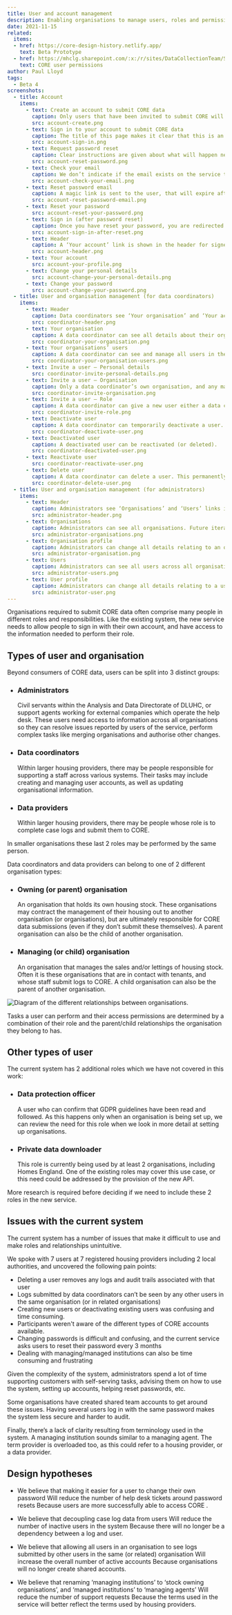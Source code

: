 ```yaml
---
title: User and account management
description: Enabling organisations to manage users, roles and permissions.
date: 2021-11-15
related:
  items:
  - href: https://core-design-history.netlify.app/
    text: Beta Prototype
  - href: https://mhclg.sharepoint.com/:x:/r/sites/DataCollectionTeam/Shared%20Documents/Beta/CORE%20user%20permissions%20(view%20based).xlsx?d=wd2f65bed28964a92934aef8d8b2bf744&csf=1&web=1&e=y5pqlD
    text: CORE user permissions
author: Paul Lloyd
tags:
  - Beta 4
screenshots:
  - title: Account
    items:
      - text: Create an account to submit CORE data
        caption: Only users that have been invited to submit CORE will see this page. New users are asked to create a password before they can sign in.
        src: account-create.png
      - text: Sign in to your account to submit CORE data
        caption: The title of this page makes it clear that this is an account used by this service only, not an account used for other GOV.UK services.
        src: account-sign-in.png
      - text: Request password reset
        caption: Clear instructions are given about what will happen next.
        src: account-reset-password.png
      - text: Check your email
        caption: We don’t indicate if the email exists on the service to prevent this feature being used to discover active accounts.
        src: account-check-your-email.png
      - text: Reset password email
        caption: A magic link is sent to the user, that will expire after 3 hours.
        src: account-reset-password-email.png
      - text: Reset your password
        src: account-reset-your-password.png
      - text: Sign in (after password reset)
        caption: Once you have reset your password, you are redirected to the sign in page that shows a confirmation message.
        src: account-sign-in-after-reset.png
      - text: Header
        caption: A ‘Your account’ link is shown in the header for signed in users.
        src: account-header.png
      - text: Your account
        src: account-your-profile.png
      - text: Change your personal details
        src: account-change-your-personal-details.png
      - text: Change your password
        src: account-change-your-password.png
  - title: User and organisation management (for data coordinators)
    items:
      - text: Header
        caption: Data coordinators see ‘Your organisation’ and ‘Your account’ links in the header.
        src: coordinator-header.png
      - text: Your organisation
        caption: A data coordinator can see all details about their organisation, but only change certain aspects such as name, address, and telephone number.
        src: coordinator-your-organisation.png
      - text: Your organisations’ users
        caption: A data coordinator can see and manage all users in their organisation, as well as users at any managing agents (child organisations) they may work with.
        src: coordinator-your-organisation-users.png
      - text: Invite a user – Personal details
        src: coordinator-invite-personal-details.png
      - text: Invite a user – Organisation
        caption: Only a data coordinator’s own organisation, and any managing agents (child organisations) they work with are shown.
        src: coordinator-invite-organisation.png
      - text: Invite a user – Role
        caption: A data coordinator can give a new user either a data coordinator or data provider role.
        src: coordinator-invite-role.png
      - text: Deactivate user
        caption: A data coordinator can temporarily deactivate a user. This prevents a user from signing in, but maintains their account for reactivation at a later date.
        src: coordinator-deactivate-user.png
      - text: Deactivated user
        caption: A deactivated user can be reactivated (or deleted).
        src: coordinator-deactivated-user.png
      - text: Reactivate user
        src: coordinator-reactivate-user.png
      - text: Delete user
        caption: A data coordinator can delete a user. This permanently removes a user from the service.
        src: coordinator-delete-user.png
  - title: User and organisation management (for administrators)
    items:
      - text: Header
        caption: Administrators see ‘Organisations’ and ‘Users’ links in the header.
        src: administrator-header.png
      - text: Organisations
        caption: Administrators can see all organisations. Future iterations of this page may allow for managing a larger number of organisations.
        src: administrator-organisations.png
      - text: Organisation profile
        caption: Administrators can change all details relating to an organisation, or deactivate it.
        src: administrator-organisation.png
      - text: Users
        caption: Administrators can see all users across all organisations. Future iterations of this page may allow for managing a larger number of users.
        src: administrator-users.png
      - text: User profile
        caption: Administrators can change all details relating to a user, or deactivate/delete their account.
        src: administrator-user.png
---
```

Organisations required to submit CORE data often comprise many people in different roles and responsibilities. Like the existing system, the new service needs to allow people to sign in with their own account, and have access to the information needed to perform their role.

## Types of user and organisation

Beyond consumers of CORE data, users can be split into 3 distinct groups:

* ### Administrators

  Civil servants within the Analysis and Data Directorate of DLUHC, or support agents working for external companies which operate the help desk. These users need access to information across all organisations so they can resolve issues reported by users of the service, perform complex tasks like merging organisations and authorise other changes.

* ### Data coordinators

  Within larger housing providers, there may be people responsible for supporting a staff across various systems. Their tasks may include creating and managing user accounts, as well as updating organisational information.

* ### Data providers

  Within larger housing providers, there may be people whose role is to complete case logs and submit them to CORE.

In smaller organisations these last 2 roles may be performed by the same person.

Data coordinators and data providers can belong to one of 2 different organisation types:

* ### Owning (or parent) organisation

  An organisation that holds its own housing stock. These organisations may contract the management of their housing out to another organisation (or organisations), but are ultimately responsible for CORE data submissions (even if they don’t submit these themselves). A parent organisation can also be the child of another organisation.

* ### Managing (or child) organisation

  An organisation that manages the sales and/or lettings of housing stock. Often it is these organisations that are in contact with tenants, and whose staff submit logs to CORE. A child organisation can also be the parent of another organisation.

![Diagram of the different relationships between organisations.](organisational-relationships.png 'Diagram of the different relationships between organisations. Organisation B is the child of organisation A, but is also the parent of organisation D.')

Tasks a user can perform and their access permissions are determined by a combination of their role and the parent/child relationships the organisation they belong to has.

## Other types of user

The current system has 2 additional roles which we have not covered in this work:

* ### Data protection officer

  A user who can confirm that GDPR guidelines have been read and followed. As this happens only when an organisation is being set up, we can review the need for this role when we look in more detail at setting up organisations.

* ### Private data downloader

  This role is currently being used by at least 2 organisations, including Homes England. One of the existing roles may cover this use case, or this need could be addressed by the provision of the new API.

More research is required before deciding if we need to include these 2 roles in the new service.

## Issues with the current system

The current system has a number of issues that make it difficult to use and make roles and relationships unintuitive.

We spoke with 7 users at 7 registered housing providers including 2 local authorities, and uncovered the following pain points:

* Deleting a user removes any logs and audit trails associated with that user
* Logs submitted by data coordinators can’t be seen by any other users in the same organisation (or in related organisations)
* Creating new users or deactivating existing users was confusing and time consuming.
* Participants weren't aware of the different types of CORE accounts available.
* Changing passwords is difficult and confusing, and the current service asks users to reset their password every 3 months
* Dealing with managing/managed institutions can also be time consuming and frustrating

Given the complexity of the system, administrators spend a lot of time supporting customers with self-serving tasks, advising them on how to use the system, setting up accounts, helping reset passwords, etc.

Some organisations have created shared team accounts to get around these issues. Having several users log in with the same password makes the system less secure and harder to audit.

Finally, there’s a lack of clarity resulting from terminology used in the system. A managing institution sounds similar to a managing agent. The term provider is overloaded too, as this could refer to a housing provider, or a data provider.

## Design hypotheses

* We believe that making it easier for a user to change their own password
Will reduce the number of help desk tickets around password resets
Because users are more successfully able to access CORE .

* We believe that decoupling case log data from users
Will reduce the number of inactive users in the system
Because there will no longer be a dependency between a log and user.

* We believe that allowing all users in an organisation to see logs submitted by other users in the same (or related) organisation
Will increase the overall number of active accounts
Because organisations will no longer create shared accounts.

* We believe that renaming ‘managing institutions’ to ‘stock owning organisations’, and ‘managed institutions’ to ‘managing agents’
Will reduce the number of support requests
Because the terms used in the service will better reflect the terms used by housing providers.
